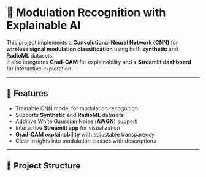 # 📡 Modulation Recognition with Explainable AI

This project implements a **Convolutional Neural Network (CNN)** for **wireless signal modulation classification** using both **synthetic** and **RadioML** datasets.  
It also integrates **Grad-CAM** for explainability and a **Streamlit dashboard** for interactive exploration.

---

## 🚀 Features
- Trainable CNN model for modulation recognition
- Supports **Synthetic** and **RadioML** datasets
- Additive White Gaussian Noise (**AWGN**) support
- Interactive **Streamlit app** for visualization
- **Grad-CAM explainability** with adjustable transparency
- Clear insights into modulation classes with descriptions

---

## 📂 Project Structure
